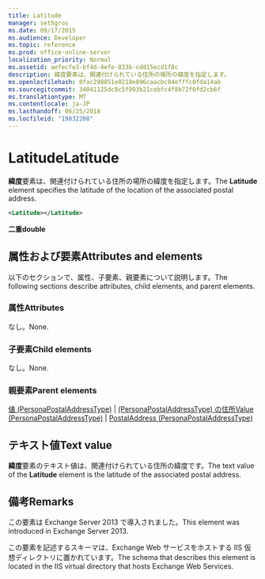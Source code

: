 ```yaml
---
title: Latitude
manager: sethgros
ms.date: 09/17/2015
ms.audience: Developer
ms.topic: reference
ms.prod: office-online-server
localization_priority: Normal
ms.assetid: aefecfe3-bf4d-4efe-833b-cdd15ecd1f8c
description: 緯度要素は、関連付けられている住所の場所の緯度を指定します。
ms.openlocfilehash: 0fac298851e0218e896caacbc84efffc0fda14ab
ms.sourcegitcommit: 34041125dc8c5f993b21cebfc4f8b72f0fd2cb6f
ms.translationtype: MT
ms.contentlocale: ja-JP
ms.lasthandoff: 06/25/2018
ms.locfileid: "19832208"
---
```

# <a name="latitude"></a><span data-ttu-id="c07b6-103">Latitude</span><span class="sxs-lookup"><span data-stu-id="c07b6-103">Latitude</span></span>

<span data-ttu-id="c07b6-104">**緯度**要素は、関連付けられている住所の場所の緯度を指定します。</span><span class="sxs-lookup"><span data-stu-id="c07b6-104">The **Latitude** element specifies the latitude of the location of the associated postal address.</span></span> 
  
```XML
<Latitude></Latitude>
```

 <span data-ttu-id="c07b6-105">**二重**</span><span class="sxs-lookup"><span data-stu-id="c07b6-105">**double**</span></span>
## <a name="attributes-and-elements"></a><span data-ttu-id="c07b6-106">属性および要素</span><span class="sxs-lookup"><span data-stu-id="c07b6-106">Attributes and elements</span></span>

<span data-ttu-id="c07b6-107">以下のセクションで、属性、子要素、親要素について説明します。</span><span class="sxs-lookup"><span data-stu-id="c07b6-107">The following sections describe attributes, child elements, and parent elements.</span></span>
  
### <a name="attributes"></a><span data-ttu-id="c07b6-108">属性</span><span class="sxs-lookup"><span data-stu-id="c07b6-108">Attributes</span></span>

<span data-ttu-id="c07b6-109">なし。</span><span class="sxs-lookup"><span data-stu-id="c07b6-109">None.</span></span>
  
### <a name="child-elements"></a><span data-ttu-id="c07b6-110">子要素</span><span class="sxs-lookup"><span data-stu-id="c07b6-110">Child elements</span></span>

<span data-ttu-id="c07b6-111">なし。</span><span class="sxs-lookup"><span data-stu-id="c07b6-111">None.</span></span>
  
### <a name="parent-elements"></a><span data-ttu-id="c07b6-112">親要素</span><span class="sxs-lookup"><span data-stu-id="c07b6-112">Parent elements</span></span>

<span data-ttu-id="c07b6-113">[値 (PersonaPostalAddressType)](value-personapostaladdresstype.md) | [(PersonaPostalAddressType) の住所](postaladdress-personapostaladdresstype.md)</span><span class="sxs-lookup"><span data-stu-id="c07b6-113">[Value (PersonaPostalAddressType)](value-personapostaladdresstype.md) | [PostalAddress (PersonaPostalAddressType)](postaladdress-personapostaladdresstype.md)</span></span>
  
## <a name="text-value"></a><span data-ttu-id="c07b6-114">テキスト値</span><span class="sxs-lookup"><span data-stu-id="c07b6-114">Text value</span></span>

<span data-ttu-id="c07b6-115">**緯度**要素のテキスト値は、関連付けられている住所の緯度です。</span><span class="sxs-lookup"><span data-stu-id="c07b6-115">The text value of the **Latitude** element is the latitude of the associated postal address.</span></span> 
  
## <a name="remarks"></a><span data-ttu-id="c07b6-116">備考</span><span class="sxs-lookup"><span data-stu-id="c07b6-116">Remarks</span></span>

<span data-ttu-id="c07b6-117">この要素は Exchange Server 2013 で導入されました。</span><span class="sxs-lookup"><span data-stu-id="c07b6-117">This element was introduced in Exchange Server 2013.</span></span>
  
<span data-ttu-id="c07b6-118">この要素を記述するスキーマは、Exchange Web サービスをホストする IIS 仮想ディレクトリに置かれています。</span><span class="sxs-lookup"><span data-stu-id="c07b6-118">The schema that describes this element is located in the IIS virtual directory that hosts Exchange Web Services.</span></span>
  

